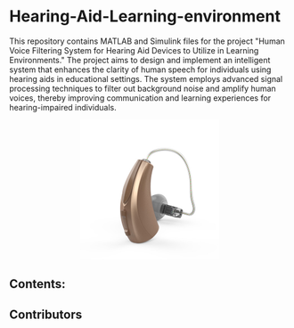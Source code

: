 # Hearing-Aid-Learning-environment

This repository contains MATLAB and Simulink files for the project "Human Voice Filtering System for Hearing Aid Devices to Utilize in Learning Environments." The project aims to design and implement an intelligent system that enhances the clarity of human speech for individuals using hearing aids in educational settings. The system employs advanced signal processing techniques to filter out background noise and amplify human voices, thereby improving communication and learning experiences for hearing-impaired individuals.

<div align="center">
  <img src="Hearing%20Aid.jpg" alt="Hearing Aid" width="250"/>
</div>

## Contents:

## Contributors
